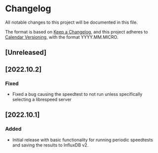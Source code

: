 # Changelog
All notable changes to this project will be documented in this file.

The format is based on [Keep a Changelog](https://keepachangelog.com/en/1.0.0/),
and this project adheres to [Calendar Versioning](https://calver.org/), with the
format YYYY.MM.MICRO.

## [Unreleased]

## [2022.10.2]
### Fixed
- Fixed a bug causing the speedtest to not run unless specifically selecting a
  librespeed server

## [2022.10.1]
### Added
- Initial release with basic functionality for running periodic speedtests and
  saving the results to InfluxDB v2.
